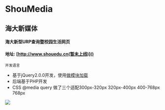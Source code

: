 ShouMedia
=========

海大新媒体
-----

#### 海大新型URP查询暨校园生活网页

#### 地址: [http://www.shouedu.cn(暂未上线)]()

`开发语言`

* 基于jQuery2.0.0开发，使用[做模块加载](https://github.com/requirejs/requirejs)
* 后端基于PHP开发
* CSS @media query 做了三个适配300px-320px 320px-400px 400-768px 768px


<img src='https://raw.githubusercontent.com/GaryChangCN/ShouMedia/master/img/%E9%A1%B9%E7%9B%AE%E5%9B%BE.jpg' witdh='800px'/>
